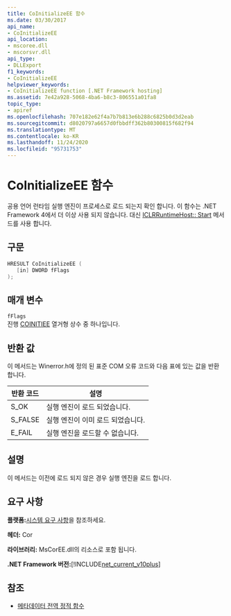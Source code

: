 ```yaml
---
title: CoInitializeEE 함수
ms.date: 03/30/2017
api_name:
- CoInitializeEE
api_location:
- mscoree.dll
- mscorsvr.dll
api_type:
- DLLExport
f1_keywords:
- CoInitializeEE
helpviewer_keywords:
- CoInitializeEE function [.NET Framework hosting]
ms.assetid: 7e42a928-5068-4ba6-b8c3-806551a01fa8
topic_type:
- apiref
ms.openlocfilehash: 707e182e62f4a7b7b813e6b288c6825b0d3d2eab
ms.sourcegitcommit: d8020797a6657d0fbbdff362b80300815f682f94
ms.translationtype: MT
ms.contentlocale: ko-KR
ms.lasthandoff: 11/24/2020
ms.locfileid: "95731753"
---
```

# <a name="coinitializeee-function"></a>CoInitializeEE 함수

공용 언어 런타임 실행 엔진이 프로세스로 로드 되는지 확인 합니다. 이 함수는 .NET Framework 4에서 더 이상 사용 되지 않습니다. 대신 [ICLRRuntimeHost:: Start](iclrruntimehost-start-method.md) 메서드를 사용 합니다.  
  
## <a name="syntax"></a>구문  
  
```cpp  
HRESULT CoInitializeEE (  
   [in] DWORD fFlags  
);  
```  
  
## <a name="parameters"></a>매개 변수  

 `fFlags`  
 진행 [COINITIEE](../metadata/coinitiee-enumeration.md) 열거형 상수 중 하나입니다.  
  
## <a name="return-value"></a>반환 값  

 이 메서드는 Winerror.h에 정의 된 표준 COM 오류 코드와 다음 표에 있는 값을 반환 합니다.  
  
|반환 코드|설명|  
|-----------------|-----------------|  
|S_OK|실행 엔진이 로드 되었습니다.|  
|S_FALSE|실행 엔진이 이미 로드 되었습니다.|  
|E_FAIL|실행 엔진을 로드할 수 없습니다.|  
  
## <a name="remarks"></a>설명  

 이 메서드는 이전에 로드 되지 않은 경우 실행 엔진을 로드 합니다.  
  
## <a name="requirements"></a>요구 사항  

 **플랫폼:**[시스템 요구 사항](../../get-started/system-requirements.md)을 참조하세요.  
  
 **헤더:** Cor  
  
 **라이브러리:** MsCorEE.dll의 리소스로 포함 됩니다.  
  
 **.NET Framework 버전:**[!INCLUDE[net_current_v10plus](../../../../includes/net-current-v10plus-md.md)]  
  
## <a name="see-also"></a>참조

- [메타데이터 전역 정적 함수](../metadata/metadata-global-static-functions.md)

